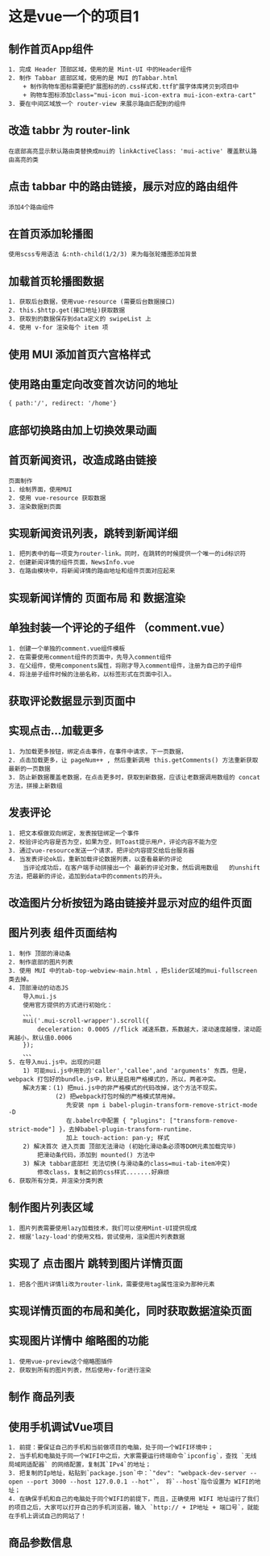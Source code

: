 # 这是vue一个的项目1

## 制作首页App组件
    1. 完成 Header 顶部区域，使用的是 Mint-UI 中的Header组件
    2. 制作 Tabbar 底部区域，使用的是 MUI 的Tabbar.html
        + 制作购物车图标需要把扩展图标的的.css样式和.ttf扩展字体库拷贝到项目中
        + 购物车图标添加class="mui-icon mui-icon-extra mui-icon-extra-cart"
    3. 要在中间区域放一个 router-view 来展示路由匹配到的组件

## 改造 tabbr 为 router-link
    在底部高亮显示默认路由类替换成mui的 linkActiveClass: 'mui-active' 覆盖默认路由高亮的类

## 点击 tabbar 中的路由链接，展示对应的路由组件
    添加4个路由组件

## 在首页添加轮播图 
    使用scss专用语法 &:nth-child(1/2/3) 来为每张轮播图添加背景
## 加载首页轮播图数据
    1. 获取后台数据，使用vue-resource (需要后台数据接口)
    2. this.$http.get(接口地址)获取数据
    3. 获取到的数据保存到data定义的 swipeList 上
    4. 使用 v-for 渲染每个 item 项
## 使用 MUI 添加首页六宫格样式

## 使用路由重定向改变首次访问的地址
    { path:'/', redirect: '/home'}
## 底部切换路由加上切换效果动画

## 首页新闻资讯，改造成路由链接
    页面制作
    1. 绘制界面，使用MUI
    2. 使用 vue-resource 获取数据
    3. 渲染数据到页面
## 实现新闻资讯列表，跳转到新闻详细
    1. 把列表中的每一项变为router-link。同时，在跳转的时候提供一个唯一的id标识符
    2. 创建新闻详情的组件页面，NewsInfo.vue
    3. 在路由模块中，将新闻详情的路由地址和组件页面对应起来
## 实现新闻详情的 页面布局 和 数据渲染

## 单独封装一个评论的子组件 （comment.vue）
    1. 创建一个单独的comment.vue组件模板
    2. 在需要使用comment组件的页面中，先导入comment组件
    3. 在父组件，使用components属性，将刚才导入comment组件，注册为自己的子组件
    4. 将注册子组件时候的注册名称，以标签形式在页面中引入。
## 获取评论数据显示到页面中

## 实现点击...加载更多
    1. 为加载更多按钮，绑定点击事件，在事件中请求，下一页数据，
    2. 点击加载更多，让 pageNum++ , 然后重新调用 this.getComments() 方法重新获取最新的一页数据
    3. 防止新数据覆盖老数据，在点击更多时，获取到新数据，应该让老数据调用数组的 concat 方法，拼接上新数组
## 发表评论
    1. 把文本框做双向绑定，发表按钮绑定一个事件
    2. 校验评论内容是否为空，如果为空，则Toast提示用户，评论内容不能为空
    3. 通过vue-resource发送一个请求，把评论内容提交给后台服务器
    4. 当发表评论ok后，重新加载评论数据列表，以查看最新的评论
        当评论成功后，在客户端手动拼接出一个 最新的评论对象，然后调用数组   的unshift方法，把最新的评论，追加到data中的comments的开头。
## 改造图片分析按钮为路由链接并显示对应的组件页面

## 图片列表 组件页面结构
    1. 制作 顶部的滑动条
    2. 制作底部的图片列表
    3. 使用 MUI 中的tab-top-webview-main.html ，把slider区域的mui-fullscreen类去掉。
    4. 顶部滑动的动态JS
        导入mui.js
        使用官方提供的方式进行初始化：
        、、、
        mui('.mui-scroll-wrapper').scroll({
	        deceleration: 0.0005 //flick 减速系数，系数越大，滚动速度越慢，滚动距离越小，默认值0.0006
        });
        、、、
    5. 在导入mui.js中。出现的问题
        1) 可能mui.js中用到的'caller','callee',and 'arguments' 东西，但是，webpack 打包好的bundle.js中，默认是启用严格模式的，所以，两者冲突。
        解决方案：(1) 把mui.js中的非严格模式的代码改掉，这个方法不现实。
                 (2) 把webpack打包时候的严格模式禁用掉。
                    先安装 npm i babel-plugin-transform-remove-strict-mode -D
                    在.babelrc中配置 { "plugins": ["transform-remove-strict-mode"] }，去掉babel-plugin-transform-runtime.
                    加上 touch-action: pan-y; 样式
        2) 解决首次 进入页面 顶部无法滑动 (初始化滑动条必须等DOM元素加载完毕)
            把滑动条代码，添加到 mounted() 方法中
        3) 解决 tabbar底部栏 无法切换(与滑动条的class=mui-tab-item冲突)
            修改class，复制之前的css样式.......好麻烦
    6. 获取所有分类，并渲染分类列表
## 制作图片列表区域
    1. 图片列表需要使用lazy加载技术，我们可以使用Mint-UI提供现成
    2. 根据'lazy-load'的使用文档，尝试使用，渲染图片列表数据
## 实现了 点击图片 跳转到图片详情页面
    1. 把各个图片详情li改为router-link，需要使用tag属性渲染为那种元素
## 实现详情页面的布局和美化，同时获取数据渲染页面

## 实现图片详情中 缩略图的功能 
    1. 使用vue-preview这个缩略图插件
    2. 获取到所有的图片列表，然后使用v-for进行渲染
## 制作 商品列表

## 使用手机调试Vue项目
    1. 前提：要保证自己的手机和当前做项目的电脑，处于同一个WIFI环境中；
    2. 当手机和电脑处于同一个WIFI中之后，大家需要运行终端命令`ipconfig`，查找 `无线局域网适配器` 的网络配置，复制其`IPv4`的地址；
    3. 把复制的Ip地址，粘贴到`package.json`中：`"dev": "webpack-dev-server --open --port 3000 --host 127.0.0.1 --hot"`， 将`--host`指令设置为 WIFI的地址；
    4. 在确保手机和自己的电脑处于同个WIFI的前提下，而且，正确使用 WIFI 地址运行了我们的项目之后，大家可以打开自己的手机浏览器，输入 `http:// + IP地址 + 端口号`，就能在手机上调试自己的网站了！
## 商品参数信息



